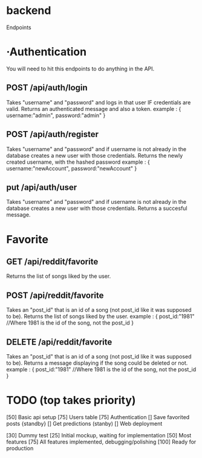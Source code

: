 # backend

Endpoints

<h1>·Authentication</h1>
You will need to hit this endpoints to do anything in the API.
 
<h2>POST /api/auth/login</h2>
Takes "username" and "password" and logs in that user IF credentials are valid.
Returns an authenticated message and also a token.
example :
{
username:"admin",
password:"admin"
}

<h2>POST /api/auth/register</h2>
Takes "username" and "password" and if username is not already in the database creates a new user with those credentials.
Returns the newly created username, with the hashed password
example :
{
username:"newAccount",
password:"newAccount"
}

<h2>put /api/auth/user</h2>
Takes "username" and "password" and if username is not already in the database creates a new user with those credentials. Returns a succesful message.

<h1>Favorite</h1>

<h2>GET /api/reddit/favorite</h2>
Returns the list of songs liked by the user.

<h2>POST /api/reddit/favorite</h2>
Takes an "post_id" that is an id of a song (not post_id like it was supposed to be).
Returns the list of songs liked by the user.
example :
{
post_id:"1981" //Where 1981 is the id of the song, not the post_id
}
  
<h2>DELETE /api/reddit/favorite</h2>
Takes an "post_id" that is an id of a song (not post_id like it was supposed to be).
Returns a message displaying if the song could be deleted or not.
example :
{
post_id:"1981" //Where 1981 is the id of the song, not the post_id
}

<h1>TODO (top takes priority)</h1>

[50] Basic api setup
[75] Users table
[75] Authentication
[] Save favorited posts {standby}
[] Get predictions (stanby)
[] Web deployment

[30] Dummy test
[25] Initial mockup, waiting for implementation
[50] Most features
[75] All features implemented, debugging/polishing
[100] Ready for production
